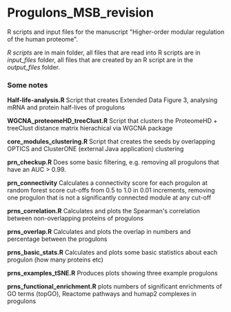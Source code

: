 # Progulons_MSB_revision
R scripts and input files for the manuscript "Higher-order modular regulation of the human proteome".

_R scripts_ are in main folder, all files that are read into R scripts are in _input_files_ folder, all files that are created by an R script are in the _output_files_ folder.

### Some notes
**Half-life-analysis.R** Script that creates Extended Data Figure 3, analysing mRNA and protein half-lives of progulons

**WGCNA_proteomeHD_treeClust.R** Script that clusters the ProteomeHD + treeClust distance matrix hierachical via WGCNA package

**core_modules_clustering.R** Script that creates the seeds by overlapping OPTICS and ClusterONE (external Java application) clustering

**prn_checkup.R** Does some basic filtering, e.g. removing all progulons that have an AUC > 0.99.

**prn_connectivity** Calculates a connectivity score for each progulon at random forest score cut-offs from 0.5 to 1.0 in 0.01 increments, removing one progulon that is not a significantly connected module at any cut-off

**prns_correlation.R** Calculates and plots the Spearman's correlation between non-overlapping proteins of progulons

**prns_overlap.R** Calculates and plots the overlap in numbers and percentage between the progulons

**prns_basic_stats.R** Calculates and plots some basic statistics about each progulon (how many proteins etc)

**prns_examples_tSNE.R** Produces plots showing three example progulons

**prns_functional_enrichment.R** plots numbers of significant enrichments of GO terms (topGO), Reactome pathways and humap2 complexes in progulons
